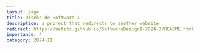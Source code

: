 ```yaml
---
layout: page
title: Diseño de Software I
description: a project that redirects to another website
redirect: https://uetitc.github.io/SoftwareDesignI-2024-2/README.html
importance: 4
category: 2024-II
---
```

